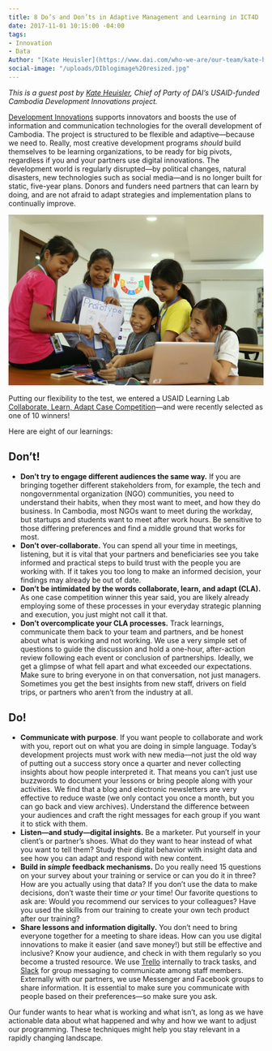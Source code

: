 ```yaml
---
title: 8 Do’s and Don’ts in Adaptive Management and Learning in ICT4D
date: 2017-11-01 10:15:00 -04:00
tags:
- Innovation
- Data
Author: "[Kate Heuisler](https://www.dai.com/who-we-are/our-team/kate-heuisler)"
social-image: "/uploads/DIblogimage%20resized.jpg"
---
```


*This is a guest post by [Kate Heuisler](https://www.dai.com/who-we-are/our-team/kate-heuisler), Chief of Party of DAI’s USAID-funded Cambodia Development Innovations project.*

[Development Innovations](http://www.development-innovations.org/) supports innovators and boosts the use of information and communication technologies for the overall development of Cambodia. The project is structured to be flexible and adaptive—because we need to. Really, most creative development programs *should* build themselves to be learning organizations, to be ready for big pivots, regardless if you and your partners use digital innovations. The development world is regularly disrupted—by political changes, natural disasters, new technologies such as social media—and is no longer built for static, five-year plans. Donors and funders need partners that can learn by doing, and are not afraid to adapt strategies and implementation plans to continually improve.

![DIblogimage resized.jpg](/uploads/DIblogimage%20resized.jpg)

Putting our flexibility to the test, we entered a USAID Learning Lab [Collaborate, Learn, Adapt Case Competition](https://usaidlearninglab.org/library/learning-and-adapting-enables-civil-society-innovations-cambodia)—and were recently selected as one of 10 winners!

Here are eight of our learnings:

## Don’t!

* **Don’t try to engage different audiences the same way.** If you are bringing together different stakeholders from, for example, the tech and nongovernmental organization (NGO) communities, you need to understand their habits, when they most want to meet, and how they do business. In Cambodia, most NGOs want to meet during the workday, but startups and students want to meet after work hours. Be sensitive to those differing preferences and find a middle ground that works for most.
* **Don’t over-collaborate.** You can spend all your time in meetings, listening, but it is vital that your partners and beneficiaries see you take informed and practical steps to build trust with the people you are working with. If it takes you too long to make an informed decision, your findings may already be out of date.
* **Don’t be intimidated by the words collaborate, learn, and adapt (CLA).** As one case competition winner this year said, you are likely already employing some of these processes in your everyday strategic planning and execution, you just might not call it that.
* **Don’t overcomplicate your CLA processes.** Track learnings, communicate them back to your team and partners, and be honest about what is working and not working. We use a very simple set of questions to guide the discussion and hold a one-hour, after-action review following each event or conclusion of partnerships. Ideally, we get a glimpse of what fell apart and what exceeded our expectations. Make sure to bring everyone in on that conversation, not just managers. Sometimes you get the best insights from new staff, drivers on field trips, or partners who aren’t from the industry at all.

## Do!

* **Communicate with purpose**. If you want people to collaborate and work with you, report out on what you are doing in simple language. Today’s development projects must work with new media—not just the old way of putting out a success story once a quarter and never collecting insights about how people interpreted it. That means you can’t just use buzzwords to document your lessons or bring people along with your activities. We find that a blog and electronic newsletters are very effective to reduce waste (we only contact you once a month, but you can go back and view archives). Understand the difference between your audiences and craft the right messages for each group if you want it to stick with them.
* **Listen—and study—digital insights.** Be a marketer. Put yourself in your client’s or partner’s shoes. What do they want to hear instead of what you want to tell them? Study their digital behavior with insight data and see how you can adapt and respond with new content.
* **Build in *simple* feedback mechanisms.** Do you really need 15 questions on your survey about your training or service or can you do it in three? How are you actually using that data? If you don’t use the data to make decisions, don’t waste their time *or* your time! Our favorite questions to ask are: Would you recommend our services to your colleagues? Have you used the skills from our training to create your own tech product after our training?
* **Share lessons and information digitally.** You don’t need to bring everyone together for a meeting to share ideas. How can you use digital innovations to make it easier (and save money!) but still be effective and inclusive? Know your audience, and check in with them regularly so you become a trusted resource. We use [Trello](https://trello.com/) internally to track tasks, and [Slack](https://slack.com/) for group messaging to communicate among staff members. Externally with our partners, we use Messenger and Facebook groups to share information. It is essential to make sure you communicate with people based on their preferences—so make sure you ask.

Our funder wants to hear what is working and what isn’t, as long as we have actionable data about what happened and why and how we want to adjust our programming. These techniques might help you stay relevant in a rapidly changing landscape.